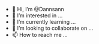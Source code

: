 - 👋 Hi, I’m @Dannsann
- 👀 I’m interested in ...
- 🌱 I’m currently learning ...
- 💞️ I’m looking to collaborate on ...
- 📫 How to reach me ...

<!---
Dannsann/Dannsann is a ✨ special ✨ repository because its `README.md` (this file) appears on your GitHub profile.
You can click the Preview link to take a look at your changes.
--->
